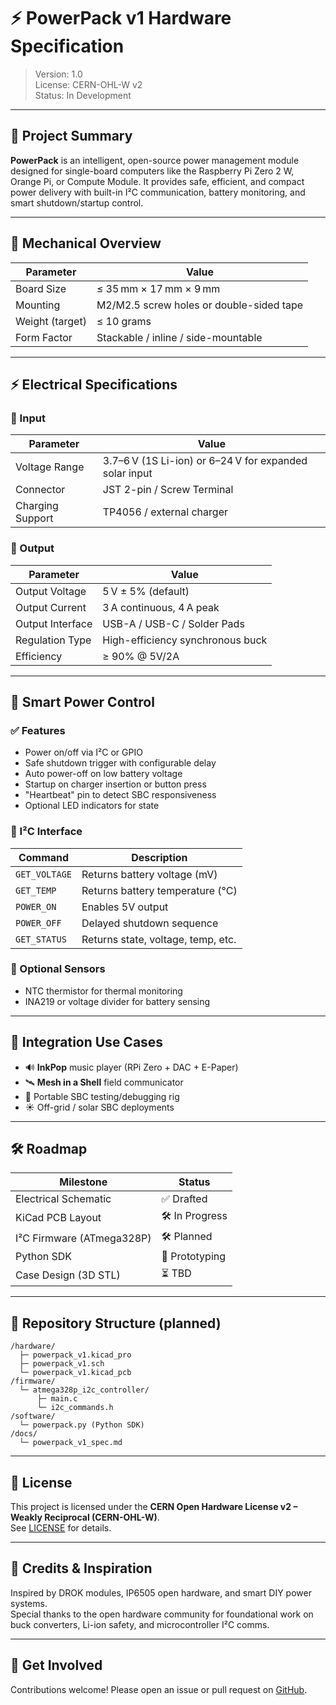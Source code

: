 # ⚡ PowerPack v1 Hardware Specification

> Version: 1.0  
> License: CERN-OHL-W v2  
> Status: In Development

---

## 🧠 Project Summary

**PowerPack** is an intelligent, open-source power management module designed for single-board computers like the Raspberry Pi Zero 2 W, Orange Pi, or Compute Module. It provides safe, efficient, and compact power delivery with built-in I²C communication, battery monitoring, and smart shutdown/startup control.

---

## 📐 Mechanical Overview

| Parameter         | Value              |
|------------------|--------------------|
| Board Size       | ≤ 35 mm × 17 mm × 9 mm |
| Mounting         | M2/M2.5 screw holes or double-sided tape |
| Weight (target)  | ≤ 10 grams         |
| Form Factor      | Stackable / inline / side-mountable |

---

## ⚡ Electrical Specifications

### 🔋 Input
| Parameter       | Value                  |
|----------------|------------------------|
| Voltage Range   | 3.7–6 V (1S Li-ion) or 6–24 V for expanded solar input |
| Connector       | JST 2-pin / Screw Terminal |
| Charging Support| TP4056 / external charger |

### 🔌 Output
| Parameter       | Value                  |
|----------------|------------------------|
| Output Voltage  | 5 V ± 5% (default)     |
| Output Current  | 3 A continuous, 4 A peak |
| Output Interface| USB-A / USB-C / Solder Pads |
| Regulation Type | High-efficiency synchronous buck |
| Efficiency      | ≥ 90% @ 5V/2A          |

---

## 🧠 Smart Power Control

### ✅ Features
- Power on/off via I²C or GPIO
- Safe shutdown trigger with configurable delay
- Auto power-off on low battery voltage
- Startup on charger insertion or button press
- "Heartbeat" pin to detect SBC responsiveness
- Optional LED indicators for state

### 📡 I²C Interface
| Command         | Description                       |
|----------------|-----------------------------------|
| `GET_VOLTAGE`   | Returns battery voltage (mV)      |
| `GET_TEMP`      | Returns battery temperature (°C)  |
| `POWER_ON`      | Enables 5V output                 |
| `POWER_OFF`     | Delayed shutdown sequence         |
| `GET_STATUS`    | Returns state, voltage, temp, etc.|

### 🧰 Optional Sensors
- NTC thermistor for thermal monitoring
- INA219 or voltage divider for battery sensing

---

## 🧩 Integration Use Cases

- 🔊 **InkPop** music player (RPi Zero + DAC + E-Paper)
- 🛰 **Mesh in a Shell** field communicator
- 🧱 Portable SBC testing/debugging rig
- ☀️ Off-grid / solar SBC deployments

---

## 🛠 Roadmap

| Milestone              | Status       |
|------------------------|--------------|
| Electrical Schematic   | ✅ Drafted    |
| KiCad PCB Layout       | 🛠 In Progress|
| I²C Firmware (ATmega328P) | 🛠 Planned  |
| Python SDK             | 🧪 Prototyping|
| Case Design (3D STL)   | ⏳ TBD        |

---

## 📂 Repository Structure (planned)

```
/hardware/
  ├─ powerpack_v1.kicad_pro
  ├─ powerpack_v1.sch
  └─ powerpack_v1.kicad_pcb
/firmware/
  └─ atmega328p_i2c_controller/
      ├─ main.c
      └─ i2c_commands.h
/software/
  └─ powerpack.py (Python SDK)
/docs/
  └─ powerpack_v1_spec.md
```

---

## 📜 License

This project is licensed under the **CERN Open Hardware License v2 – Weakly Reciprocal (CERN-OHL-W)**.  
See [LICENSE](../LICENSE) for details.

---

## 🙌 Credits & Inspiration

Inspired by DROK modules, IP6505 open hardware, and smart DIY power systems.  
Special thanks to the open hardware community for foundational work on buck converters, Li-ion safety, and microcontroller I²C comms.

---

## 💬 Get Involved

Contributions welcome! Please open an issue or pull request on [GitHub](https://github.com/YieldingData/PowerPack).


